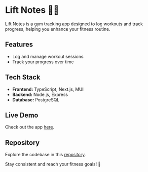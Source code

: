 # Lift Notes 🏋️‍♂️

Lift Notes is a gym tracking app designed to log workouts and track progress, helping you enhance your fitness routine.

## Features

- Log and manage workout sessions
- Track your progress over time

## Tech Stack

- **Frontend:** TypeScript, Next.js, MUI
- **Backend:** Node.js, Express
- **Database:** PostgreSQL

## Live Demo

Check out the app [here](https://liftnotes.vercel.app/).

## Repository

Explore the codebase in this [repository](https://github.com/IvanVolnov/lift-notes-app).

Stay consistent and reach your fitness goals! 💪

